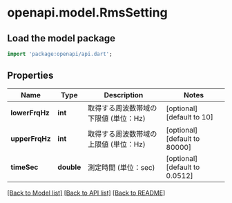 # openapi.model.RmsSetting

## Load the model package
```dart
import 'package:openapi/api.dart';
```

## Properties
Name | Type | Description | Notes
------------ | ------------- | ------------- | -------------
**lowerFrqHz** | **int** | 取得する周波数帯域の下限値 (単位：Hz)    <!--省略時：10Hz  -->  | [optional] [default to 10]
**upperFrqHz** | **int** | 取得する周波数帯域の上限値 (単位：Hz)    <!--省略時：80kHz  -->  | [optional] [default to 80000]
**timeSec** | **double** | 測定時間 (単位：sec)    | [optional] [default to 0.0512]

[[Back to Model list]](../README.md#documentation-for-models) [[Back to API list]](../README.md#documentation-for-api-endpoints) [[Back to README]](../README.md)


